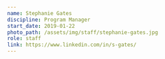 ```yaml
---
name: Stephanie Gates
discipline: Program Manager
start_date: 2019-01-22
photo_path: /assets/img/staff/stephanie-gates.jpg
role: staff
link: https://www.linkedin.com/in/s-gates/
---
```

